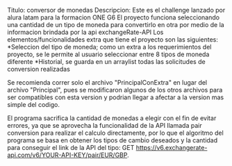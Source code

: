 Titulo: conversor de monedas 
Descripcion: Este es el challenge lanzado por alura latam para la formacion ONE G6
El proyecto funciona seleccionando una cantidad de un tipo de moneda para convertirlo en otra por medio de la informacion brindada por la api exchangeRate-API
Los elementos/funcionalidades  extra que tiene el proyecto son las siguientes:
*Seleccion del tipo de moneda; como un extra a los requerimientos del proyecto, se le permite al usuario seleccionar entre 8 tipos de moneda diferente
*Historial, se guarda en un arraylist todas las solicitudes de conversion realizadas 

Se recomienda correr solo el archivo "PrincipalConExtra" en lugar del archivo "Principal", pues se modificaron algunos de los otros archivos para ser compatibles con esta version y podrian llegar a afectar a la version mas simple del codigo.

El programa sacrifica la cantidad de monedas a elegir con el fin de evitar errores, ya que se aprovecha la funcionalidad de la API llamada pair conversion para realizar el calculo directamente, por lo que el algoritmo del programa se basa en obtener los tipos de cambio deseados y la cantidad para conseguir el link de la API del tipo: GET https://v6.exchangerate-api.com/v6/YOUR-API-KEY/pair/EUR/GBP.

